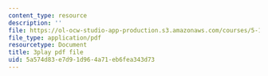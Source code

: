 ```yaml
---
content_type: resource
description: ''
file: https://ol-ocw-studio-app-production.s3.amazonaws.com/courses/5-111sc-principles-of-chemical-science-fall-2014/5a574d83e7d91d964a71eb6fea343d73_wS1MX-C2V9w.pdf
file_type: application/pdf
resourcetype: Document
title: 3play pdf file
uid: 5a574d83-e7d9-1d96-4a71-eb6fea343d73
---
```

